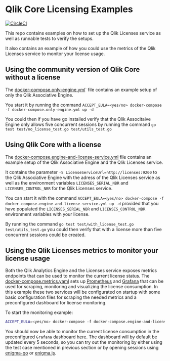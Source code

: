 # Qlik Core Licensing Examples

[![CircleCI](https://circleci.com/gh/qlik-oss/core-using-licenses.svg?style=shield)](https://circleci.com/gh/qlik-oss/core-using-licenses)

This repo contains examples on how to set up the Qlik Licenses service as well as runnable tests to verify the setups.

It also contains an example of how you could use the metrics of the Qlik Licenses service to monitor your license usage.

## Using the community version of Qlik Core without a license

The [docker-compose.only-engine.yml](./docker-compose.only-engine)` file contains an example setup of only the Qlik Associative Engine.

You start it by running the command `ACCEPT_EULA=<yes/no> docker-compose -f docker-compose.only-engine.yml up -d`

You could then if you have go installed verify that the Qlik Associtaive Engine only allows five concurrent sessions by running the command `go test test/no_license_test.go test/utils_test.go`

## Using Qlik Core with a license

The [docker-compose.engine-and-license-service.yml](./docker-compose.engine-and-license-service.yml) file contains an example setup of the Qlik Associative Engine and the Qlik Licenses service.

It contains the parameter `-S LicenseServiceUrl=http://licenses:9200` to the Qlik Associative Engine with the adress of the Qlik Licenses service as well as the environment variables `LICENSES_SERIAL_NBR` and `LICENSES_CONTROL_NBR` for the Qlik Licenses service.

You can start it with the command `ACCEPT_EULA=<yes/no> docker-compose -f docker-compose.engine-and-license-service.yml up -d` provided that you have populated the `LICENSES_SERIAL_NBR` and `LICENSES_CONTROL_NBR` environment variables with your license.

By running the command `go test test/with_license_test.go test/utils_test.go` you could then verify that with a license more than five concurrent sessions could be created.

## Using the Qlik Licenses metrics to monitor your license usage

Both the Qlik Analytics Engine and the Licenses service exposes metrics endpoints that can be used to monitor the current license status.
The [docker-compose.metrics.yaml](./docker-compose.metrics.yml) sets up [Prometheus](https://prometheus.io/) and [Grafana](https://grafana.com/) that can be used for scraping, monitoring and visualizing the license consumption.
In this example these two services will be configurated on startup with some basic configuration files for scraping the needed metrics and a preconfigured dashboard for license monitoring.

To start the monitoring example:

```bash
ACCEPT_EULA=<yes/no> docker-compose -f docker-compose.engine-and-license-service.yml -f docker-compose.metrics.yml up -d
```

You should now be able to monitor the current license consumption in the preconfigured `Grafana` dashboard [here](http://localhost:3000/d/license_monitoring/qlik-core-licensing-monitoring?refresh=5s&orgId=1).
The dashboard will by default be updated every 5 seconds, so you can try out the monitoring by either using the test case mentioned in previous section or by opening sessions using [enigma-go](https://github.com/qlik-oss/enigma-go) or [enigma.js](https://github.com/qlik-oss/enigma.js).
